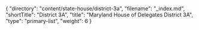 {
  "directory": "content/state-house/district-3a",
  "filename": "_index.md",
  "shortTitle": "District 3A",
  "title": "Maryland House of Delegates District 3A",
  "type": "primary-list",
  "weight": 6
}
